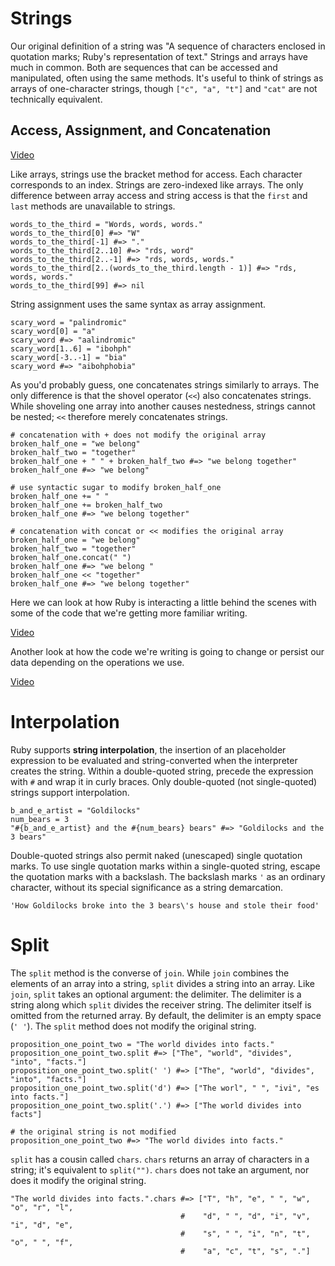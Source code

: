 # Strings

Our original definition of a string was "A sequence of characters enclosed in quotation marks; Ruby's representation of text." Strings and arrays have much in common. Both are sequences that can be accessed and manipulated, often using the same methods. It's useful to think of strings as arrays of one-character strings, though `["c", "a", "t"]` and `"cat"` are not technically equivalent.

## Access, Assignment, and Concatenation

[Video](https://player.vimeo.com/video/277204507?rel=0)

Like arrays, strings use the bracket method for access. Each character corresponds to an index. Strings are zero-indexed like arrays. The only difference between array access and string access is that the `first` and `last` methods are unavailable to strings.

    words_to_the_third = "Words, words, words."
    words_to_the_third[0] #=> "W"
    words_to_the_third[-1] #=> "."
    words_to_the_third[2..10] #=> "rds, word"
    words_to_the_third[2..-1] #=> "rds, words, words."
    words_to_the_third[2..(words_to_the_third.length - 1)] #=> "rds, words, words."
    words_to_the_third[99] #=> nil

String assignment uses the same syntax as array assignment.

    scary_word = "palindromic"
    scary_word[0] = "a"
    scary_word #=> "aalindromic"
    scary_word[1..6] = "ibohph"
    scary_word[-3..-1] = "bia"
    scary_word #=> "aibohphobia"

As you'd probably guess, one concatenates strings similarly to arrays. The only difference is that the shovel operator (`<<`) also concatenates strings. While shoveling one array into another causes nestedness, strings cannot be nested; `<<` therefore merely concatenates strings.

    # concatenation with + does not modify the original array
    broken_half_one = "we belong"
    broken_half_two = "together"
    broken_half_one + " " + broken_half_two #=> "we belong together"
    broken_half_one #=> "we belong"

    # use syntactic sugar to modify broken_half_one
    broken_half_one += " "
    broken_half_one += broken_half_two
    broken_half_one #=> "we belong together"

    # concatenation with concat or << modifies the original array
    broken_half_one = "we belong"
    broken_half_two = "together"
    broken_half_one.concat(" ")
    broken_half_one #=> "we belong "
    broken_half_one << "together"
    broken_half_one #=> "we belong together"

Here we can look at how Ruby is interacting a little behind the scenes with some of the code that we're getting more familiar writing.

[Video](https://player.vimeo.com/video/277204544?rel=0)

Another look at how the code we're writing is going to change or persist our data depending on the operations we use.

[Video](https://player.vimeo.com/video/277204576?rel=0)



# Interpolation

Ruby supports **string interpolation**, the insertion of an placeholder expression to be evaluated and string-converted when the interpreter creates the string. Within a double-quoted string, precede the expression with `#` and wrap it in curly braces. Only double-quoted (not single-quoted) strings support interpolation.

    b_and_e_artist = "Goldilocks"
    num_bears = 3
    "#{b_and_e_artist} and the #{num_bears} bears" #=> "Goldilocks and the 3 bears"

Double-quoted strings also permit naked (unescaped) single quotation marks. To use single quotation marks within a single-quoted string, escape the quotation marks with a backslash. The backslash marks `'` as an ordinary character, without its special significance as a string demarcation.

    'How Goldilocks broke into the 3 bears\'s house and stole their food'

# Split

The `split` method is the converse of `join`. While `join` combines the elements of an array into a string, `split` divides a string into an array. Like `join`, `split` takes an optional argument: the delimiter. The delimiter is a string along which `split` divides the receiver string. The delimiter itself is omitted from the returned array. By default, the delimiter is an empty space (`' '`). The `split` method does not modify the original string.

    proposition_one_point_two = "The world divides into facts."
    proposition_one_point_two.split #=> ["The", "world", "divides", "into", "facts."]
    proposition_one_point_two.split(' ') #=> ["The", "world", "divides", "into", "facts."]
    proposition_one_point_two.split('d') #=> ["The worl", " ", "ivi", "es into facts."]
    proposition_one_point_two.split('.') #=> ["The world divides into facts"]

    # the original string is not modified
    proposition_one_point_two #=> "The world divides into facts."

`split` has a cousin called `chars`. `chars` returns an array of characters in a string; it's equivalent to `split("")`. `chars` does not take an argument, nor does it modify the original string.

    "The world divides into facts.".chars #=> ["T", "h", "e", " ", "w", "o", "r", "l",
                                          #    "d", " ", "d", "i", "v", "i", "d", "e",
                                          #    "s", " ", "i", "n", "t", "o", " ", "f",
                                          #    "a", "c", "t", "s", "."]


